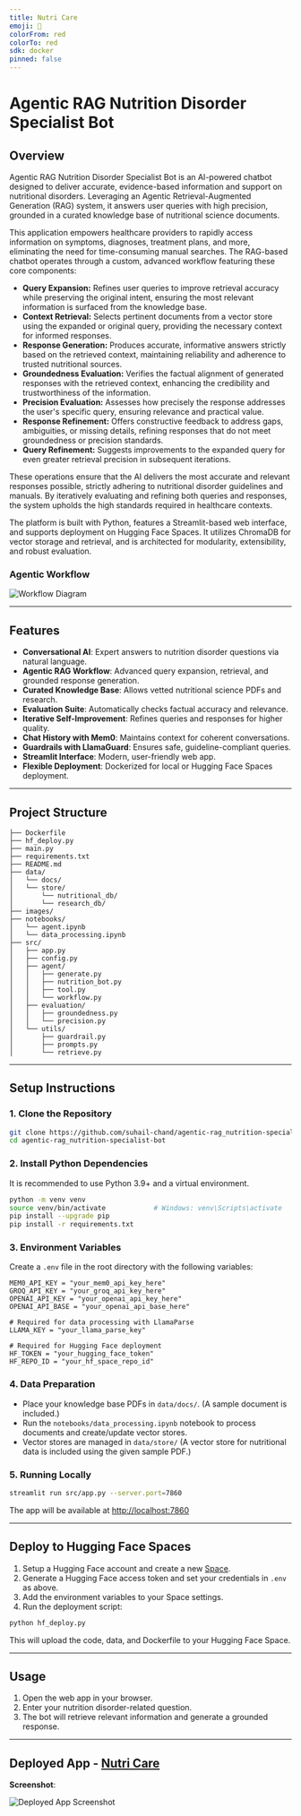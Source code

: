 ```yaml
---
title: Nutri Care
emoji: 💪
colorFrom: red
colorTo: red
sdk: docker
pinned: false
---
```


# Agentic RAG Nutrition Disorder Specialist Bot

## Overview

Agentic RAG Nutrition Disorder Specialist Bot is an AI-powered chatbot designed to deliver accurate, evidence-based information and support on nutritional disorders. Leveraging an Agentic Retrieval-Augmented Generation (RAG) system, it answers user queries with high precision, grounded in a curated knowledge base of nutritional science documents.

This application empowers healthcare providers to rapidly access information on symptoms, diagnoses, treatment plans, and more, eliminating the need for time-consuming manual searches. The RAG-based chatbot operates through a custom, advanced workflow featuring these core components:

- **Query Expansion:** Refines user queries to improve retrieval accuracy while preserving the original intent, ensuring the most relevant information is surfaced from the knowledge base.
- **Context Retrieval:** Selects pertinent documents from a vector store using the expanded or original query, providing the necessary context for informed responses.
- **Response Generation:** Produces accurate, informative answers strictly based on the retrieved context, maintaining reliability and adherence to trusted nutritional sources.
- **Groundedness Evaluation:** Verifies the factual alignment of generated responses with the retrieved context, enhancing the credibility and trustworthiness of the information.
- **Precision Evaluation:** Assesses how precisely the response addresses the user's specific query, ensuring relevance and practical value.
- **Response Refinement:** Offers constructive feedback to address gaps, ambiguities, or missing details, refining responses that do not meet groundedness or precision standards.
- **Query Refinement:** Suggests improvements to the expanded query for even greater retrieval precision in subsequent iterations.

These operations ensure that the AI delivers the most accurate and relevant responses possible, strictly adhering to nutritional disorder guidelines and manuals. By iteratively evaluating and refining both queries and responses, the system upholds the high standards required in healthcare contexts.

The platform is built with Python, features a Streamlit-based web interface, and supports deployment on Hugging Face Spaces. It utilizes ChromaDB for vector storage and retrieval, and is architected for modularity, extensibility, and robust evaluation.

### Agentic Workflow

![Workflow Diagram](https://raw.githubusercontent.com/suhail-chand/agentic-rag_nutrition-specialist-bot/main/images/workflow.jpeg)

---

## Features
- **Conversational AI**: Expert answers to nutrition disorder questions via natural language.
- **Agentic RAG Workflow**: Advanced query expansion, retrieval, and grounded response generation.
- **Curated Knowledge Base**: Allows vetted nutritional science PDFs and research.
- **Evaluation Suite**: Automatically checks factual accuracy and relevance.
- **Iterative Self-Improvement**: Refines queries and responses for higher quality.
- **Chat History with Mem0**: Maintains context for coherent conversations.
- **Guardrails with LlamaGuard**: Ensures safe, guideline-compliant queries.
- **Streamlit Interface**: Modern, user-friendly web app.
- **Flexible Deployment**: Dockerized for local or Hugging Face Spaces deployment.

---

## Project Structure

```
├── Dockerfile
├── hf_deploy.py
├── main.py
├── requirements.txt
├── README.md
├── data/
│   └── docs/
│   └── store/
│       └── nutritional_db/
│       └── research_db/
├── images/
├── notebooks/
│   └── agent.ipynb
│   └── data_processing.ipynb
├── src/
│   ├── app.py
│   ├── config.py
│   ├── agent/
│   │   ├── generate.py
│   │   ├── nutrition_bot.py
│   │   ├── tool.py
│   │   └── workflow.py
│   ├── evaluation/
│   │   ├── groundedness.py
│   │   └── precision.py
│   └── utils/
│       ├── guardrail.py
│       ├── prompts.py
│       └── retrieve.py
```

---

## Setup Instructions

### 1. Clone the Repository

```bash
git clone https://github.com/suhail-chand/agentic-rag_nutrition-specialist-bot
cd agentic-rag_nutrition-specialist-bot
```

### 2. Install Python Dependencies

It is recommended to use Python 3.9+ and a virtual environment.

```bash
python -m venv venv
source venv/bin/activate            # Windows: venv\Scripts\activate
pip install --upgrade pip
pip install -r requirements.txt
```

### 3. Environment Variables

Create a `.env` file in the root directory with the following variables:

```
MEM0_API_KEY = "your_mem0_api_key_here"
GROQ_API_KEY = "your_groq_api_key_here"
OPENAI_API_KEY = "your_openai_api_key_here"
OPENAI_API_BASE = "your_openai_api_base_here"

# Required for data processing with LlamaParse
LLAMA_KEY = "your_llama_parse_key"

# Required for Hugging Face deployment
HF_TOKEN = "your_hugging_face_token"
HF_REPO_ID = "your_hf_space_repo_id"
```

### 4. Data Preparation

- Place your knowledge base PDFs in `data/docs/`. (A sample document is included.)
- Run the `notebooks/data_processing.ipynb` notebook to process documents and create/update vector stores.
- Vector stores are managed in `data/store/` (A vector store for nutritional data is included using the given sample PDF.)

### 5. Running Locally

```bash
streamlit run src/app.py --server.port=7860
```
The app will be available at [http://localhost:7860](http://localhost:7860)

---

## Deploy to Hugging Face Spaces

1. Setup a Hugging Face account and create a new [Space](https://huggingface.co/spaces).
2. Generate a Hugging Face access token and set your credentials in `.env` as above.
3. Add the environment variables to your Space settings.
4. Run the deployment script:

```bash
python hf_deploy.py
```
This will upload the code, data, and Dockerfile to your Hugging Face Space.

---

## Usage

1. Open the web app in your browser.
2. Enter your nutrition disorder-related question.
3. The bot will retrieve relevant information and generate a grounded response.

---

## Deployed App - [Nutri Care](https://huggingface.co/spaces/suhail-chand/nutri-care)

**Screenshot**:

![Deployed App Screenshot](https://raw.githubusercontent.com/suhail-chand/agentic-rag_nutrition-specialist-bot/main/images/app-screenshot.png)

